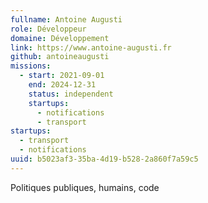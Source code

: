 ```yaml
---
fullname: Antoine Augusti
role: Développeur
domaine: Développement
link: https://www.antoine-augusti.fr
github: antoineaugusti
missions:
  - start: 2021-09-01
    end: 2024-12-31
    status: independent
    startups:
      - notifications
      - transport
startups:
  - transport
  - notifications
uuid: b5023af3-35ba-4d19-b528-2a860f7a59c5
---
```

Politiques publiques, humains, code